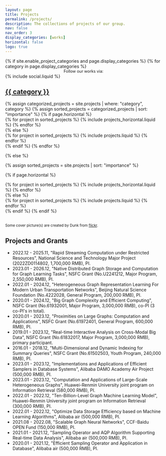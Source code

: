 ```yaml
---
layout: page
title: Projects
permalink: /projects/
description: The collections of projects of our group.
nav: false
nav_order: 3
display_categories: [works]
horizontal: false
logo: true
---
```


<!-- pages/projects.md -->
<div class="projects pt-3">
{% if site.enable_project_categories and page.display_categories %}
  <!-- Display categorized projects -->
  {% for category in page.display_categories %}
  <div class="social-header float-right">
    <div style="font-size: 0.8rem" align="center">Follow our works via:</div>
    <div class="contact-icons">{% include social.liquid %}</div>
  </div>
  <a id="{{ category }}" href=".#{{ category }}">
    <h2 class="category mt-3">{{ category }}</h2>
  </a>
  {% assign categorized_projects = site.projects | where: "category", category %}
  {% assign sorted_projects = categorized_projects | sort: "importance" %}
  <!-- Generate cards for each project -->
  {% if page.horizontal %}
  <div class="container">
    <div class="row row-cols-1 row-cols-md-2">
    {% for project in sorted_projects %}
      {% include projects_horizontal.liquid %}
    {% endfor %}
    </div>
  </div>
  {% else %}
  <div class="row row-cols-1 row-cols-md-3">
    {% for project in sorted_projects %}
      {% include projects.liquid %}
    {% endfor %}
  </div>
  {% endif %}
  {% endfor %}

{% else %}

<!-- Display projects without categories -->

{% assign sorted_projects = site.projects | sort: "importance" %}

  <!-- Generate cards for each project -->

{% if page.horizontal %}

  <div class="container">
    <div class="row row-cols-1 row-cols-md-2">
    {% for project in sorted_projects %}
      {% include projects_horizontal.liquid %}
    {% endfor %}
    </div>
  </div>
  {% else %}
  <div class="row row-cols-1 row-cols-md-3">
    {% for project in sorted_projects %}
      {% include projects.liquid %}
    {% endfor %}
  </div>
  {% endif %}
{% endif %}
</div>

<br>

<small>Some cover picture(s) are created by Dunk from [flickr](https://www.flickr.com/photos/dullhunk/4520018121).  </small>

## Projects and Grants

*   2022.12 - 2025.11, "Rapid Streaming Computation under Restricted Resources", National Science and Technology Major Project (2022ZD0114802, 1,700,000 RMB), PI.
*   2023.01 - 2026.12, "Native Distributed Graph Storage and Computation for Graph Learning Tasks", NSFC Grant (No.U2241212, Major Program, 2,550,000 RMB), PI.
*   2022.01 - 2024.12, "Heterogeneous Graph Representation Learning For Modern Urban Transportation Networks", Beijing Natural Science Foundation (No.4222028, General Program, 200,000 RMB), PI.
*   2020.01 - 2024.12, "Big Graph Complexity and Efficient Computing", NSFC Grant (No.61932001, Major Program, 3,000,000 RMB), co-PI (3 co-PI's in total).
*   2020.01 - 2023.12, "Proximities on Large Graphs: Computation and Applications", NSFC Grant (No.61972401, General Program, 600,000 RMB), PI.
*   2019.01 - 2023.12, "Real-time Interactive Analysis on Cross-Modal Big Data", NSFC Grant (No.61832017, Major Program, 3,000,000 RMB), primary participant.
*   2016.01 - 2018.12, "Multi-Dimensional and Dynamic Indexing for Summary Queries", NSFC Grant (No.61502503, Youth Program, 240,000 RMB), PI.
*   2023.01 - 2023.12, "Implementations and Applications of Efficient Samplers in Database Systems", Alibaba DAMO Academy Air Project (500,000 RMB), PI.
*   2023.01 - 2023.12, "Computation and Applications of Large-Scale Heterogeneous Graphs", Huawei-Renmin University joint program on Information Retrieval (580,000 RMB), PI.
*   2022.01 - 2022.12, "Ten-Billion-Level Graph Machine Learning Model", Huawei-Renmin University joint program on Information Retrieval (300,000 RMB), PI.
*   2022.01 - 2022.12, "Optimize Data Storage Efficiency based on Machine Learning Algorithms", Alibaba air (500,000 RMB), PI.
*   2021.08 - 2022.08, "Scalable Graph Neural Networks", CCF-Baidu OPEN Fund (150,000 RMB), PI.
*   2021.01 - 2021.12, "Sampling Operator and AQP Algorithm Supporting Real-time Data Analysis", Alibaba air (500,000 RMB), PI.
*   2020.01 - 2021.12, "Efficient Sampling Operator and Application in Database", Alibaba air (500,000 RMB), PI.
